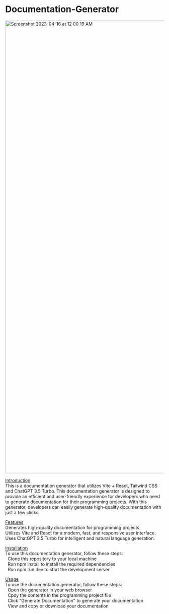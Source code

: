 # Documentation-Generator

<img width="1438" alt="Screenshot 2023-04-16 at 12 00 19 AM" src="https://user-images.githubusercontent.com/49298134/232272020-66530e59-3e5e-4d2b-a3b7-1c4d40e8be55.png">


<ins>Introduction</ins> </br>
This is a documentation generator that utilizes Vite + React, Tailwind CSS and ChatGPT 3.5 Turbo. This documentation generator is designed to provide an efficient and user-friendly experience for developers who need to generate documentation for their programming projects. With this generator, developers can easily generate high-quality documentation with just a few clicks.

<ins>Features</ins> </br>
Generates high-quality documentation for programming projects. </br>
Utilizes Vite and React for a modern, fast, and responsive user interface. </br>
Uses ChatGPT 3.5 Turbo for intelligent and natural language generation. </br>

<ins>Installation</ins> </br>
To use this documentation generator, follow these steps:  </br>
&nbsp; Clone this repository to your local machine  </br>
&nbsp; Run npm install to install the required dependencies  </br>
&nbsp; Run npm run dev to start the development server  </br>

<ins>Usage</ins> </br>
To use the documentation generator, follow these steps: </br>
&nbsp; Open the generator in your web browser </br>
&nbsp; Cpoy the contents in the programming project file </br>
&nbsp; Click "Generate Documentation" to generate your documentation </br>
&nbsp; View and copy or download your documentation </br>

